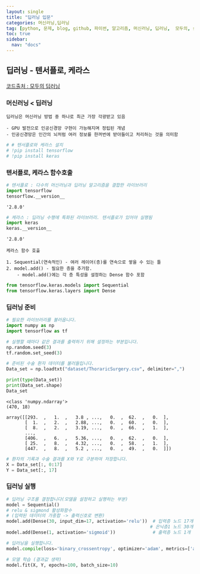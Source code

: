 ```yaml
---
layout: single
title: "딥러닝 입문"
categories: 머신러닝,딥러닝
tag: [python, 문제, blog, github, 파이썬, 알고리즘, 머신러닝, 딥러닝,  모두의, sw 텐서플로, 케라스, 개념, tensorflow, keras]
toc: true
sidebar:
  nav: "docs"
---
```


## 딥러닝 - 텐서플로, 케라스


[코드출처 : 모두의 딥러닝](https://book.naver.com/bookdb/book_detail.nhn?bid=16215446)

### 머신러닝 < 딥러닝 
```
딥러닝은 머신러닝 방법 중 하나로 최근 가장 각광받고 있음

- GPU 발전으로 인공신경망 구현이 가능해지며 정립된 개념
- 인공신경망은 인간의 뇌처럼 여러 정보를 한꺼번에 받아들이고 처리하는 것을 의미함
```

```python
# # 텐서플로와 케라스 설치
# !pip install tensorflow
# !pip install keras
```

### 텐서플로, 케라스 함수호출
```python
# 텐서플로 : 다수의 머신러닝과 딥러닝 알고리즘을 결합한 라이브러리
import tensorflow 
tensorflow.__version__
```
    '2.8.0'

```python
# 케라스 : 딥러닝 수행에 특화된 라이브러리. 텐서플로가 있어야 실행됨
import keras
keras.__version__
```
    '2.8.0'

```
케라스 함수 호출 

1. Sequential(연속적인) - 여러 레이어(층)를 연속으로 쌓을 수 있는 틀 
2. model.add() - 필요한 층을 추가함.  
    - model.add()에는 각 층 특성을 설정하는 Dense 함수 포함  
```
```python
from tensorflow.keras.models import Sequential  
from tensorflow.keras.layers import Dense
```

### 딥러닝 준비

```python
# 필요한 라이브러리를 불러옵니다.
import numpy as np
import tensorflow as tf

# 실행할 때마다 같은 결과를 출력하기 위해 설정하는 부분입니다.
np.random.seed(3)
tf.random.set_seed(3)

# 준비된 수술 환자 데이터를 불러들입니다.
Data_set = np.loadtxt("dataset/ThoraricSurgery.csv", delimiter=",")
```


```python
print(type(Data_set))
print(Data_set.shape)
Data_set
```

    <class 'numpy.ndarray'>
    (470, 18)
    
    array([[293.  ,   1.  ,   3.8 , ...,   0.  ,  62.  ,   0.  ],
           [  1.  ,   2.  ,   2.88, ...,   0.  ,  60.  ,   0.  ],
           [  8.  ,   2.  ,   3.19, ...,   0.  ,  66.  ,   1.  ],
           ...,
           [406.  ,   6.  ,   5.36, ...,   0.  ,  62.  ,   0.  ],
           [ 25.  ,   8.  ,   4.32, ...,   0.  ,  58.  ,   1.  ],
           [447.  ,   8.  ,   5.2 , ...,   0.  ,  49.  ,   0.  ]])




```python
# 환자의 기록과 수술 결과를 X와 Y로 구분하여 저장합니다.
X = Data_set[:, 0:17]
Y = Data_set[:, 17]
```

### 딥러닝 실행 

```python
# 딥러닝 구조를 결정합니다(모델을 설정하고 실행하는 부분)
model = Sequential()
# relu & sigmond 활성화함수
# (입력된 데이터의 가중합 -> 출력신호로 변환)
model.add(Dense(30, input_dim=17, activation='relu'))  # 입력층 노드 17개
                                                      # 은닉층1 노드 30개
model.add(Dense(1, activation='sigmoid'))              # 출력층 노드 1개
```



```python
# 딥러닝을 실행합니다.
model.compile(loss='binary_crossentropy', optimizer='adam', metrics=['accuracy'])

# 모델 학습 (결과값 생략)
model.fit(X, Y, epochs=100, batch_size=10) 
```
